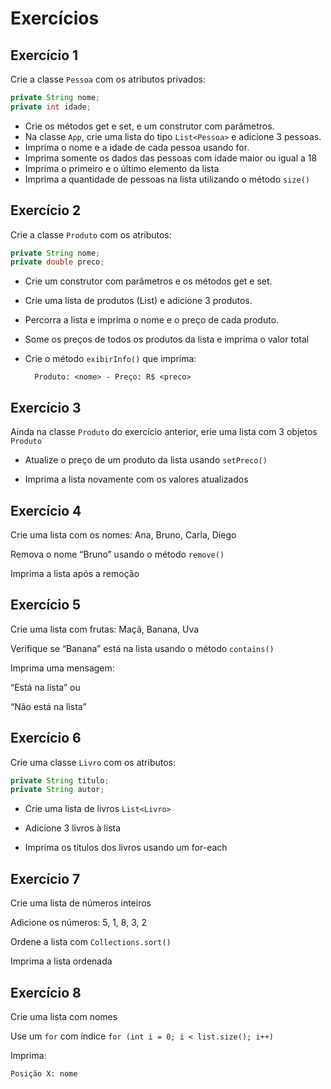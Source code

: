 # Exercícios

## Exercício 1
Crie a classe `Pessoa` com os atributos privados:

```java
private String nome;
private int idade;
```

* Crie os métodos get e set, e um construtor com parâmetros.
* Na classe `App`, crie uma lista do tipo `List<Pessoa>` e adicione 3 pessoas.
* Imprima o nome e a idade de cada pessoa usando for.
* Imprima somente os dados das pessoas com idade maior ou igual a 18
* Imprima o primeiro e o último elemento da lista
* Imprima a quantidade de pessoas na lista utilizando o método `size()`

## Exercício 2
Crie a classe `Produto` com os atributos:

```java
private String nome;
private double preco;
```
* Crie um construtor com parâmetros e os métodos get e set.

* Crie uma lista de produtos (List<Produto>) e adicione 3 produtos.

* Percorra a lista e imprima o nome e o preço de cada produto.
* Some os preços de todos os produtos da lista e imprima o valor total
* Crie o método `exibirInfo()` que imprima:

        Produto: <nome> - Preço: R$ <preco>


## Exercício 3

Ainda na classe `Produto` do exercício anterior, erie uma lista com 3 objetos `Produto`

* Atualize o preço de um produto da lista usando `setPreco()`

* Imprima a lista novamente com os valores atualizados


## Exercício 4

Crie uma lista com os nomes: Ana, Bruno, Carla, Diego

Remova o nome “Bruno” usando o método `remove()`

Imprima a lista após a remoção


## Exercício 5

Crie uma lista com frutas: Maçã, Banana, Uva

Verifique se “Banana” está na lista usando o método `contains()`

Imprima uma mensagem:

“Está na lista” ou

“Não está na lista”

## Exercício 6

Crie uma classe `Livro` com os atributos:

```java
private String titulo;
private String autor;
```
* Crie uma lista de livros `List<Livro>`

* Adicione 3 livros à lista

* Imprima os títulos dos livros usando um for-each

## Exercício 7

Crie uma lista de números inteiros

Adicione os números: 5, 1, 8, 3, 2

Ordene a lista com `Collections.sort()`

Imprima a lista ordenada

## Exercício 8

Crie uma lista com nomes

Use um `for` com índice `for (int i = 0; i < list.size(); i++)`

Imprima:
```
Posição X: nome
```